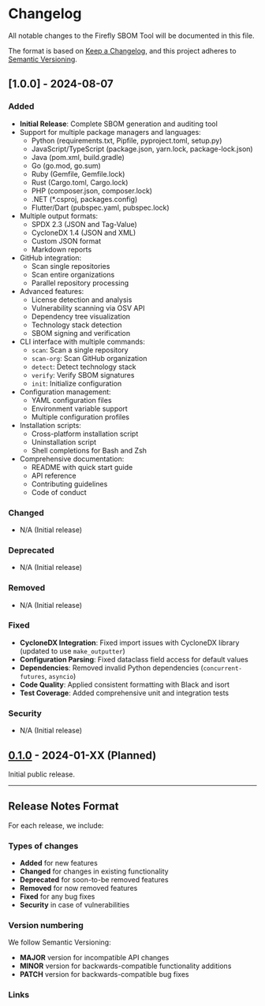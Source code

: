 # Changelog

All notable changes to the Firefly SBOM Tool will be documented in this file.

The format is based on [Keep a Changelog](https://keepachangelog.com/en/1.0.0/),
and this project adheres to [Semantic Versioning](https://semver.org/spec/v2.0.0.html).

## [1.0.0] - 2024-08-07

### Added
- **Initial Release**: Complete SBOM generation and auditing tool
- Support for multiple package managers and languages:
  - Python (requirements.txt, Pipfile, pyproject.toml, setup.py)
  - JavaScript/TypeScript (package.json, yarn.lock, package-lock.json)
  - Java (pom.xml, build.gradle)
  - Go (go.mod, go.sum)
  - Ruby (Gemfile, Gemfile.lock)
  - Rust (Cargo.toml, Cargo.lock)
  - PHP (composer.json, composer.lock)
  - .NET (*.csproj, packages.config)
  - Flutter/Dart (pubspec.yaml, pubspec.lock)
- Multiple output formats:
  - SPDX 2.3 (JSON and Tag-Value)
  - CycloneDX 1.4 (JSON and XML)
  - Custom JSON format
  - Markdown reports
- GitHub integration:
  - Scan single repositories
  - Scan entire organizations
  - Parallel repository processing
- Advanced features:
  - License detection and analysis
  - Vulnerability scanning via OSV API
  - Dependency tree visualization
  - Technology stack detection
  - SBOM signing and verification
- CLI interface with multiple commands:
  - `scan`: Scan a single repository
  - `scan-org`: Scan GitHub organization
  - `detect`: Detect technology stack
  - `verify`: Verify SBOM signatures
  - `init`: Initialize configuration
- Configuration management:
  - YAML configuration files
  - Environment variable support
  - Multiple configuration profiles
- Installation scripts:
  - Cross-platform installation script
  - Uninstallation script
  - Shell completions for Bash and Zsh
- Comprehensive documentation:
  - README with quick start guide
  - API reference
  - Contributing guidelines
  - Code of conduct

### Changed
- N/A (Initial release)

### Deprecated
- N/A (Initial release)

### Removed
- N/A (Initial release)

### Fixed
- **CycloneDX Integration**: Fixed import issues with CycloneDX library (updated to use `make_outputter`)
- **Configuration Parsing**: Fixed dataclass field access for default values
- **Dependencies**: Removed invalid Python dependencies (`concurrent-futures`, `asyncio`)
- **Code Quality**: Applied consistent formatting with Black and isort
- **Test Coverage**: Added comprehensive unit and integration tests

### Security
- N/A (Initial release)

## [0.1.0] - 2024-01-XX (Planned)

Initial public release.

---

## Release Notes Format

For each release, we include:

### Types of changes
- **Added** for new features
- **Changed** for changes in existing functionality
- **Deprecated** for soon-to-be removed features
- **Removed** for now removed features
- **Fixed** for any bug fixes
- **Security** in case of vulnerabilities

### Version numbering
We follow Semantic Versioning:
- **MAJOR** version for incompatible API changes
- **MINOR** version for backwards-compatible functionality additions
- **PATCH** version for backwards-compatible bug fixes

### Links
[Unreleased]: https://github.com/firefly-oss/sbom-tool/compare/v0.1.0...HEAD
[0.1.0]: https://github.com/firefly-oss/sbom-tool/releases/tag/v0.1.0
